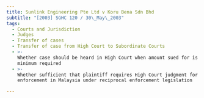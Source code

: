 ```yaml
---
title: Sunlink Engineering Pte Ltd v Koru Bena Sdn Bhd
subtitle: "[2003] SGHC 120 / 30\_May\_2003"
tags:
  - Courts and Jurisdiction
  - Judges
  - Transfer of cases
  - Transfer of case from High Court to Subordinate Courts
  - >-
    Whether case should be heard in High Court when amount sued for is below
    minimum required
  - >-
    Whether sufficient that plaintiff requires High Court judgment for
    enforcement in Malaysia under reciprocal enforcement legislation

---
```


